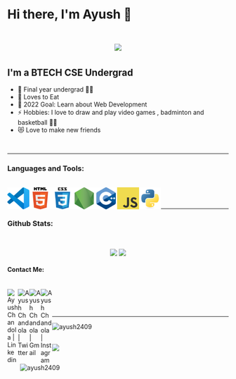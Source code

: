 # Hi there, I'm Ayush  👋 
<h1 align="center">
<img src=https://c.tenor.com/U_uNY-KPh60AAAAC/how-you-doin-friends.gif" height="200px">


## I'm a BTECH CSE Undergrad
- 🌱 Final year undergrad 👨‍🎓
- 🍔 Loves to Eat
- 🥅 2022 Goal: Learn about Web Development
- ⚡ Hobbies: I love to draw and play video games , badminton and basketball 🏀🏸
- 😻 Love to make new friends

<br />

---

### Languages and Tools:
<br/>                                                                                    
<img align="left" alt="Visual Studio Code" width="50px" src="https://raw.githubusercontent.com/github/explore/80688e429a7d4ef2fca1e82350fe8e3517d3494d/topics/visual-studio-code/visual-studio-code.png" />
<img align="left" alt="HTML5" width="50px" src="https://raw.githubusercontent.com/github/explore/80688e429a7d4ef2fca1e82350fe8e3517d3494d/topics/html/html.png" />
<img align="left" alt="CSS3" width="50px" src="https://raw.githubusercontent.com/github/explore/80688e429a7d4ef2fca1e82350fe8e3517d3494d/topics/css/css.png" />
<img align="left" alt="Node.js" width="50px" src="https://raw.githubusercontent.com/github/explore/80688e429a7d4ef2fca1e82350fe8e3517d3494d/topics/nodejs/nodejs.png" />
<img align="left" alt="C++" width="50px" src="https://github.com/devicons/devicon/blob/master/icons/cplusplus/cplusplus-original.svg" />
<img align="left" alt="JavaScript" width="50px" src="https://raw.githubusercontent.com/github/explore/80688e429a7d4ef2fca1e82350fe8e3517d3494d/topics/javascript/javascript.png" />
<img align="left" alt="Python" width="50px" src="https://github.com/devicons/devicon/blob/master/icons/python/python-original.svg" />
<br/>
<br />

---
                                                                                                                                  
 ### Github Stats:
 <br />

<p align="center">
  <img height="50%" width="auto" src ="https://github-readme-stats.vercel.app/api?username=ayush2409&show_icons=true&count_private=true&theme=darcula&hide_border=true&hide=issues,contribs&bg_color=00000000">
  <img height="50%" width="auto" src ="https://github-readme-stats.vercel.app/api/top-langs/?username=ayush2409&layout=compact&hide_border=true&theme=darcula&bg_color=00000000&langs_count=6">
  <br>
</p>
                                                                                                                                
<!--   <p>
<a href="https://github.com/ayush2409">
    <img height="180em" src="https://github-readme-stats.vercel.app/api?username=ayush2409&show_icons=true&hide_border=true" />
  <img height="180em" src="https://github-readme-stats.vercel.app/api/top-langs/?username=ayush2409&theme=vue&layout=compact" />
</a>
</p>  -->
   
 #### Contact Me:
                                                                                                                                  
  <br>

  <a href="https://www.linkedin.com/in/ayush-chandola-290953193/">
    <img align="left" alt="Ayush Chandola | Linkedin" width="24px" src="https://github.com/TheDudeThatCode/TheDudeThatCode/blob/master/Assets/Linkedin.svg" />
  </a>
  <a href="https://twitter.com/AyushChandola7">
    <img align="left" alt="Ayush Chandola | Twitter" width="26px" src="https://github.com/TheDudeThatCode/TheDudeThatCode/blob/master/Assets/Twitter.svg" />
  </a>
 
  <a href="mailto:ayush.aj.789@gmail.com">
    <img align="left" alt="Ayush Chandola | Gmail" width="26px" src="https://github.com/TheDudeThatCode/TheDudeThatCode/blob/master/Assets/Gmail.svg" />
  </a>
                                                                                                                                                     
  <a href="https://www.instagram.com/_a_yush_/">
    <img align="left" alt="Ayush Chandola | Instagram" width="26px" src="https://github.com/TheDudeThatCode/TheDudeThatCode/blob/master/Assets/Instagram.svg" />
  </a>  

<br><br>
                                                                                                                                                    
 ---
                                                                                                                                                    

  <p align="left"><img align="left" src="https://github-readme-streak-stats.herokuapp.com/?user=ayush2409" alt="ayush2409" />
                                                                                                                              
  <img align="right" style="width: 475px; pointer-events: none; user-select: none;" src="https://leetcard.jacoblin.cool/ayush2409?theme=unicorn&font=Tauri" unselectable="on" alt="ayush2409"/></p>
  
<!--   <td> 
<img align="right" style="width: 100%; height: 100%;" src="https://leetcode.card.workers.dev/ayush2409?theme=unicorn&font=&extension=null" unselectable="on" alt="ayush2409"/> </td> -->

<br> <br>
  
  ![](https://komarev.com/ghpvc/?username=your-github-ayush2409&color=blueviolet)



